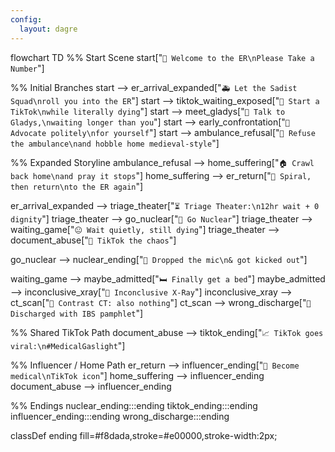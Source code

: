 ```yaml
---
config:
  layout: dagre
---
```

flowchart TD
  %% Start Scene
  start["`🧨 Welcome to the ER\nPlease Take a Number`"]

  %% Initial Branches
  start --> er_arrival_expanded["`🚑 Let the Sadist Squad\nroll you into the ER`"]
  start --> tiktok_waiting_exposed["`📱 Start a TikTok\nwhile literally dying`"]
  start --> meet_gladys["`🧓 Talk to Gladys,\nwaiting longer than you`"]
  start --> early_confrontation["`📢 Advocate politely\nfor yourself`"]
  start --> ambulance_refusal["`🚪 Refuse the ambulance\nand hobble home medieval-style`"]

  %% Expanded Storyline
  ambulance_refusal --> home_suffering["`🏠 Crawl back home\nand pray it stops`"]
  home_suffering --> er_return["`🔁 Spiral, then return\nto the ER again`"]

  er_arrival_expanded --> triage_theater["`⏳ Triage Theater:\n12hr wait + 0 dignity`"]
  triage_theater --> go_nuclear["`🧨 Go Nuclear`"]
  triage_theater --> waiting_game["`😐 Wait quietly, still dying`"]
  triage_theater --> document_abuse["`📱 TikTok the chaos`"]

  go_nuclear --> nuclear_ending["`🎤 Dropped the mic\n& got kicked out`"]

  waiting_game --> maybe_admitted["`🛏️ Finally get a bed`"]
  maybe_admitted --> inconclusive_xray["`📸 Inconclusive X-Ray`"]
  inconclusive_xray --> ct_scan["`🧪 Contrast CT: also nothing`"]
  ct_scan --> wrong_discharge["`📝 Discharged with IBS pamphlet`"]

  %% Shared TikTok Path
  document_abuse --> tiktok_ending["`📈 TikTok goes viral:\n#MedicalGaslight`"]

  %% Influencer / Home Path
  er_return --> influencer_ending["`📸 Become medical\nTikTok icon`"]
  home_suffering --> influencer_ending
  document_abuse --> influencer_ending

  %% Endings
  nuclear_ending:::ending
  tiktok_ending:::ending
  influencer_ending:::ending
  wrong_discharge:::ending

  classDef ending fill=#f8dada,stroke=#e00000,stroke-width:2px;
